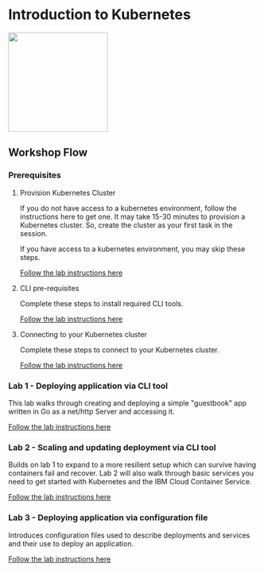 # Introduction to Kubernetes

<img src="https://kubernetes.io/images/favicon.png" width="200">


## Workshop Flow

### Prerequisites

1. Provision Kubernetes Cluster

    If you do not have access to a kubernetes environment, follow the instructions here to get one. It may take 15-30 minutes to provision a Kubernetes cluster. So, create the cluster as your first task in the session. 

    If you have access to a kubernetes environment, you may skip these steps.

    [Follow the lab instructions here](https://github.com/lee-zhg/create-k8s-cluster)

1. CLI pre-requisites

    Complete these steps to install required CLI tools.

    [Follow the lab instructions here](Lab0b)

1. Connecting to your Kubernetes cluster

    Complete these steps to connect to your Kubernetes cluster.

    [Follow the lab instructions here](Lab0c)


### Lab 1 - Deploying application via CLI tool

This lab walks through creating and deploying a simple "guestbook" app written in Go as a net/http Server and accessing it.

[Follow the lab instructions here](Lab1)

### Lab 2 - Scaling and updating deployment via CLI tool

Builds on lab 1 to expand to a more resilient setup which can survive having containers fail and recover. Lab 2 will also walk through basic services you need to get started with Kubernetes and the IBM Cloud Container Service.

[Follow the lab instructions here](Lab2)

### Lab 3 - Deploying application via configuration file

Introduces configuration files used to describe deployments and services and their use to deploy an application.

[Follow the lab instructions here](Lab3)